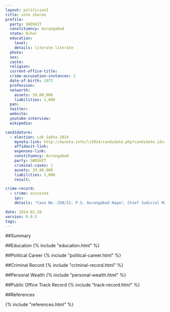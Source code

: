 ```yaml
---
layout: politician2
title: usha sharan
profile: 
  party: SHOSHIT
  constituency: Aurangabad
  state: Bihar
  education: 
    level: 
    details: literate literate
  photo: 
  sex: 
  caste: 
  religion: 
  current-office-title: 
  crime-accusation-instances: 1
  date-of-birth: 1972
  profession: 
  networth: 
    assets: 39,00,000
    liabilities: 1,000
  pan: 
  twitter: 
  website: 
  youtube-interview: 
  wikipedia: 

candidature: 
  - election: Lok Sabha 2014
    myneta-link: http://myneta.info/ls2014/candidate.php?candidate_id=375
    affidavit-link: 
    expenses-link: 
    constituency: Aurangabad 
    party: SHOSHIT
    criminal-cases: 1
    assets: 39,00,000
    liabilities: 1,000
    result:  

crime-record: 
  - crime: accussed
    ipc: 
    details: "Case No.-338/12, P.S. Aurangabad Nagar, Chief Judicial Magistrate, Aurangabad" 

date: 2014-01-28
version: 0.0.5
tags: 
---
```

##Summary


##Education
{% include "education.html" %}


##Political Career
{% include "political-career.html" %}


##Criminal Record
{% include "criminal-record.html" %}


##Personal Wealth
{% include "personal-wealth.html" %}


##Public Office Track Record
{% include "track-record.html" %}


##References


{% include "references.html" %}